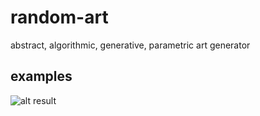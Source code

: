 # random-art
abstract, algorithmic, generative, parametric art generator

## examples

![alt result](https://github.com/alexadam/random-art/blob/master/public_html/examples/ra1-1.png)
